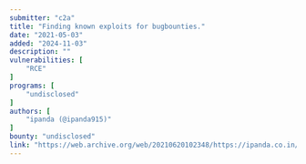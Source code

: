 ```yaml
---
submitter: "c2a"
title: "Finding known exploits for bugbounties."
date: "2021-05-03"
added: "2024-11-03"
description: ""
vulnerabilities: [
    "RCE"
]
programs: [
    "undisclosed"
]
authors: [
    "ipanda (@ipanda915)"
]
bounty: "undisclosed"
link: "https://web.archive.org/web/20210620102348/https://ipanda.co.in/blog1.html"
---
```




